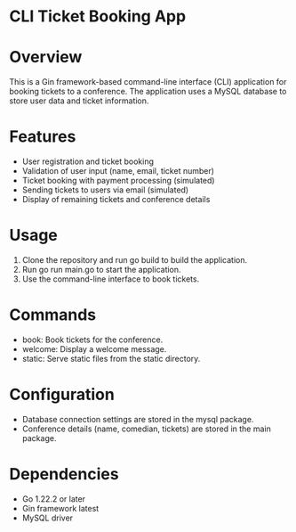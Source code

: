 # CLI Ticket Booking App

# Overview

This is a Gin framework-based command-line interface (CLI) application for booking tickets to a conference. The application uses a MySQL database to store user data and ticket information.

# Features

- User registration and ticket booking
- Validation of user input (name, email, ticket number)
- Ticket booking with payment processing (simulated)
- Sending tickets to users via email (simulated)
- Display of remaining tickets and conference details

# Usage

1. Clone the repository and run go build to build the application.
2. Run go run main.go to start the application.
3. Use the command-line interface to book tickets.

# Commands

- book: Book tickets for the conference.
- welcome: Display a welcome message.
- static: Serve static files from the static directory.

# Configuration

- Database connection settings are stored in the mysql package.
- Conference details (name, comedian, tickets) are stored in the main package.

# Dependencies

- Go 1.22.2 or later
- Gin framework latest
- MySQL driver

